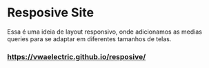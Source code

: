 # Resposive Site

Essa é uma ideia de layout responsivo, onde adicionamos as medias queries para se adaptar em diferentes tamanhos de telas.

### https://vwaelectric.github.io/resposive/


